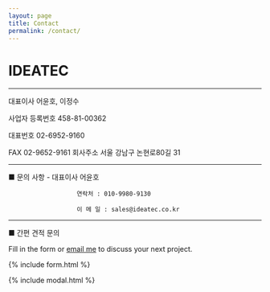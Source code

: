 ```yaml
---
layout: page
title: Contact
permalink: /contact/
---
```


# IDEATEC

***

대표이사  어윤호, 이정수            

사업자 등록번호  458-81-00362


대표번호  02-6952-9160         

FAX  02-9652-9161
회사주소 서울 강남구 논현로80길 31 

***

■ 문의 사항 - 대표이사 어윤호              

                       연락처 : 010-9980-9130 

                       이 메 일 : sales@ideatec.co.kr

***

■ 간편 견적 문의

Fill in the form or [email me](mailto:{{site.email}}) to discuss your next project.

{% include form.html %}

{% include modal.html %}
